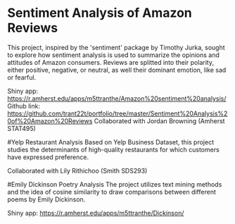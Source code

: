 # Sentiment Analysis of Amazon Reviews 
This project, inspired by the 'sentiment' package by Timothy Jurka, sought to explore how sentiment analysis is used to summarize the opinions and attitudes of Amazon consumers. Reviews are splitted into their polarity, either positive, negative, or neutral, as well their dominant emotion, like sad or fearful. 

Shiny app: https://r.amherst.edu/apps/m5ttranthe/Amazon%20sentiment%20analysis/
Github link: https://github.com/trant22t/portfolio/tree/master/Sentiment%20Analysis%20of%20Amazon%20Reviews
Collaborated with Jordan Browning (Amherst STAT495)

#Yelp Restaurant Analysis
Based on Yelp Business Dataset, this project studies the determinants of high-quality restaurants for which customers have expressed preference. 

Collaborated with Lily Rithichoo (Smith SDS293)

#Emily Dickinson Poetry Analysis 
The project utilizes text mining methods and the idea of cosine similarity to draw comparisons between different poems by Emily Dickinson.

Shiny app: https://r.amherst.edu/apps/m5ttranthe/Dickinson/

